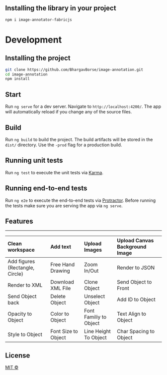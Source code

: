 ## Installing the library in your project

```bash
npm i image-annotator-fabricjs
```

# Development

## Installing the project

```bash
git clone https://github.com/BhargavBorse/image-annotation.git
cd image-annotation
npm install
```
## Start

Run `ng serve` for a dev server. Navigate to `http://localhost:4200/`. The app will automatically reload if you change any of the source files.

## Build

Run `ng build` to build the project. The build artifacts will be stored in the `dist/` directory. Use the `-prod` flag for a production build.

## Running unit tests

Run `ng test` to execute the unit tests via [Karma](https://karma-runner.github.io).

## Running end-to-end tests

Run `ng e2e` to execute the end-to-end tests via [Protractor](http://www.protractortest.org/).
Before running the tests make sure you are serving the app via `ng serve`.

## Features
---
| Clean workspace                 | Add text          | Upload Images | Upload Canvas Background Image |
| :------------------------------ | :---------------  | :------------ | :--------------------------- |
| Add figures (Rectangle, Circle) | Free Hand Drawing | Zoom In/Out   | Render to JSON |
| Render to XML                   | Download XML File | Clone Object  | Send Object to Front |
| Send Object back                        | Delete Object          |   Unselect Object         | Add ID to Object |
| Opacity to Object                  | Color to Object          | Font Familiy to Object        |    Text Align to Object |
| Style to Object                    | Font Size to Object          | Line Height To Object           |    Char Spacing to Object |

## License
[MIT ©](https://github.com/BhargavBorse/image-annotation/blob/main/LICENSE)
